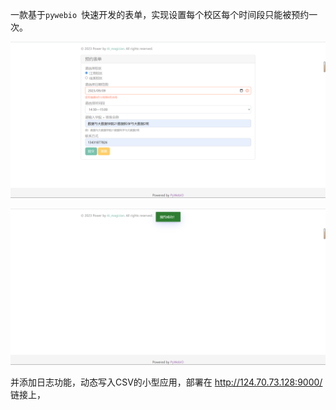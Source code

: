 一款基于`pywebio `快速开发的表单，实现设置每个校区每个时间段只能被预约一次。

![image-20230907155227727](readme.assets/image-20230907155227727.png)

![image-20230907155243639](readme.assets/image-20230907155243639.png)

并添加日志功能，动态写入CSV的小型应用，部署在 http://124.70.73.128:9000/ 链接上，
